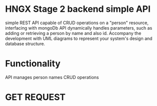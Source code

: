 # HNGX Stage 2 backend simple API
simple REST API capable of CRUD operations on a "person" resource, interfacing with mongoDb API dynamically handles parameters, such as adding or retrieving a person by name and also id. Accompany the development with UML diagrams to represent your system's design and database structure.  

# Functionality
API manages person names CRUD operations


# GET REQUEST

